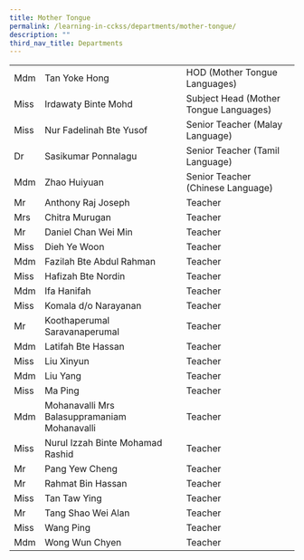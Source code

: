 ```yaml
---
title: Mother Tongue
permalink: /learning-in-cckss/departments/mother-tongue/
description: ""
third_nav_title: Departments
---
```


|  	|  	|  	|			
|---	|---	|---	|			
|  	Mdm	|  	Tan Yoke Hong	|  	HOD (Mother Tongue Languages)	|  
|  	Miss	|  	Irdawaty Binte Mohd	|  	Subject Head (Mother Tongue Languages)	|  
|  	Miss	|  	Nur Fadelinah Bte Yusof	|  	Senior Teacher (Malay Language)	|  
|  	Dr	|  	Sasikumar Ponnalagu	|  	Senior Teacher (Tamil Language)	|  
|  	Mdm	|  	Zhao Huiyuan	|  	Senior Teacher (Chinese Language)	|  
|  	Mr	|  	Anthony Raj Joseph	|  	Teacher	|  
|  	Mrs	|  	Chitra Murugan	|  	Teacher	|  
|  	Mr	|  	Daniel Chan Wei Min	|  	Teacher	|  
|  	Miss	|  	Dieh Ye Woon	|  	Teacher	|  
|  	Mdm	|  	Fazilah Bte Abdul Rahman	|  	Teacher	|  
|  	Miss	|  	Hafizah Bte Nordin	|  	Teacher	|  
|  	Mdm	|  	Ifa Hanifah	|  	Teacher	|  
|  	Miss	|  	Komala d/o Narayanan	|  	Teacher	|  
|  	Mr	|  	Koothaperumal Saravanaperumal	|  	Teacher	|  
|  	Mdm	|  	Latifah Bte Hassan	|  	Teacher	|  
|  	Miss	|  	Liu Xinyun	|  	Teacher	|  
|  	Mdm	|  	Liu Yang	|  	Teacher	|  
|  	Miss	|  	Ma Ping	|  	Teacher	|  
|  	Mdm	|  	Mohanavalli Mrs Balasuppramaniam Mohanavalli	|  	Teacher	|  
|  	Miss	|  	Nurul Izzah Binte Mohamad Rashid	|  	Teacher	|  
|  	Mr	|  	Pang Yew Cheng	|  	Teacher	|  
|  	Mr	|  	Rahmat Bin Hassan	|	Teacher	|  
|  	Miss	|  	Tan Taw Ying	|	Teacher	|  
|  	Mr	|  	Tang Shao Wei Alan	|	Teacher	|  
|  	Miss	|  	Wang Ping	|	Teacher	|  
|  	Mdm	|  	Wong Wun Chyen	|	Teacher	|